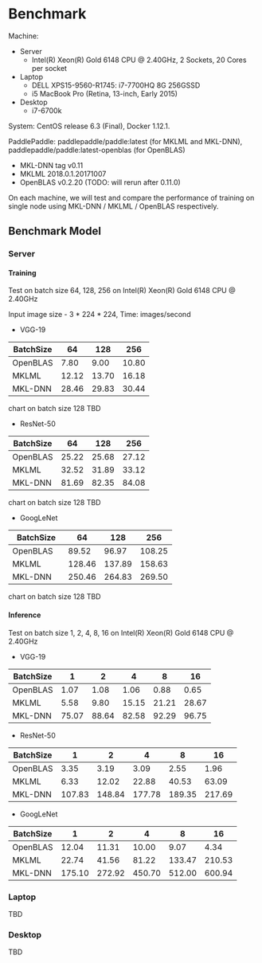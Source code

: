 # Benchmark

Machine:

- Server
 	- Intel(R) Xeon(R) Gold 6148 CPU @ 2.40GHz, 2 Sockets, 20 Cores per socket
- Laptop
 	- DELL XPS15-9560-R1745: i7-7700HQ 8G 256GSSD
 	- i5 MacBook Pro (Retina, 13-inch, Early 2015)
- Desktop
 	- i7-6700k

System: CentOS release 6.3 (Final), Docker 1.12.1.

PaddlePaddle: paddlepaddle/paddle:latest (for MKLML and MKL-DNN), paddlepaddle/paddle:latest-openblas (for OpenBLAS)
- MKL-DNN tag v0.11
- MKLML 2018.0.1.20171007
- OpenBLAS v0.2.20
(TODO: will rerun after 0.11.0)
	 
On each machine, we will test and compare the performance of training on single node using MKL-DNN / MKLML / OpenBLAS respectively.

## Benchmark Model

### Server

#### Training
Test on batch size 64, 128, 256 on Intel(R) Xeon(R) Gold 6148 CPU @ 2.40GHz

Input image size - 3 * 224 * 224, Time: images/second

- VGG-19

| BatchSize    | 64    | 128  | 256     |
|--------------|-------| -----| --------|
| OpenBLAS     | 7.80  | 9.00  | 10.80  | 
| MKLML        | 12.12 | 13.70 | 16.18  |
| MKL-DNN      | 28.46 | 29.83 | 30.44  |


chart on batch size 128
TBD

 - ResNet-50

| BatchSize    | 64    | 128   | 256    |
|--------------|-------| ------| -------|
| OpenBLAS     | 25.22 | 25.68 | 27.12  | 
| MKLML        | 32.52 | 31.89 | 33.12  |
| MKL-DNN      | 81.69 | 82.35 | 84.08  |


chart on batch size 128
TBD

 - GoogLeNet

| BatchSize    | 64    | 128   | 256    |
|--------------|-------| ------| -------|
| OpenBLAS     | 89.52 | 96.97 | 108.25 | 
| MKLML        | 128.46| 137.89| 158.63 |
| MKL-DNN      | 250.46| 264.83| 269.50 |

chart on batch size 128
TBD

#### Inference
Test on batch size 1, 2, 4, 8, 16 on Intel(R) Xeon(R) Gold 6148 CPU @ 2.40GHz
- VGG-19

| BatchSize | 1     | 2     | 4     | 8     | 16    |
|-----------|-------|-------|-------|-------|-------|
| OpenBLAS  | 1.07  | 1.08  | 1.06  | 0.88  | 0.65  |
| MKLML     | 5.58  | 9.80  | 15.15 | 21.21 | 28.67 |
| MKL-DNN   | 75.07 | 88.64 | 82.58 | 92.29 | 96.75 |

- ResNet-50

| BatchSize | 1     | 2      | 4      | 8      | 16     |
|-----------|-------|--------|--------|--------|--------|
| OpenBLAS  | 3.35  | 3.19   | 3.09   | 2.55   | 1.96   |
| MKLML     | 6.33  | 12.02  | 22.88  | 40.53  | 63.09  |
| MKL-DNN   | 107.83| 148.84 | 177.78 | 189.35 | 217.69 |


- GoogLeNet

| BatchSize | 1      | 2      | 4      | 8      | 16     |
|-----------|--------|--------|--------|--------|--------|
| OpenBLAS  | 12.04  | 11.31  | 10.00  | 9.07   | 4.34   |
| MKLML     | 22.74  | 41.56  | 81.22  | 133.47 | 210.53 |
| MKL-DNN   | 175.10 | 272.92 | 450.70 | 512.00 | 600.94 |


### Laptop
TBD
### Desktop
TBD
